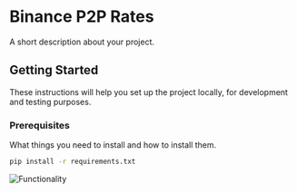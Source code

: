 # Binance P2P Rates

A short description about your project.

## Getting Started

These instructions will help you set up the project locally, for development and testing purposes.

### Prerequisites

What things you need to install and how to install them.

```bash
pip install -r requirements.txt
```

![Functionality](https://github.com/pefbrute/binance-p2p-taker/deepin-screen-recorder_Telegram_20231123004538.gif)
